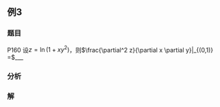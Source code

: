 ## 例3
### 题目
P160 设$z = \ln(1 + xy^2)$，则$\frac{\partial^2 z}{\partial x \partial y}|_{(0,1)} =$___
### 分析

### 解